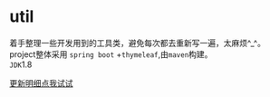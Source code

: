 # util
着手整理一些开发用到的工具类，避免每次都去重新写一遍，太麻烦^_^。   
project整体采用 `spring boot` +`thymeleaf`,由`maven`构建。  
`JDK`1.8

[更新明细点我试试](https://github.com/xieshuang/util/wiki)

